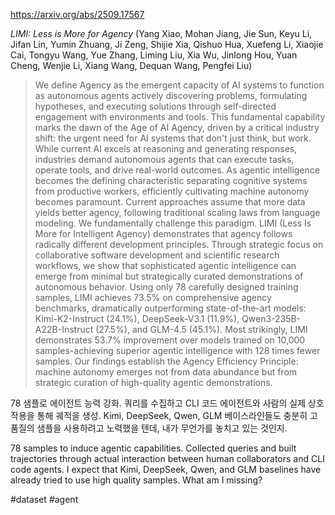 https://arxiv.org/abs/2509.17567

*LIMI: Less is More for Agency* (Yang Xiao, Mohan Jiang, Jie Sun, Keyu Li, Jifan Lin, Yumin Zhuang, Ji Zeng, Shijie Xia, Qishuo Hua, Xuefeng Li, Xiaojie Cai, Tongyu Wang, Yue Zhang, Liming Liu, Xia Wu, Jinlong Hou, Yuan Cheng, Wenjie Li, Xiang Wang, Dequan Wang, Pengfei Liu)

> We define Agency as the emergent capacity of AI systems to function as autonomous agents actively discovering problems, formulating hypotheses, and executing solutions through self-directed engagement with environments and tools. This fundamental capability marks the dawn of the Age of AI Agency, driven by a critical industry shift: the urgent need for AI systems that don't just think, but work. While current AI excels at reasoning and generating responses, industries demand autonomous agents that can execute tasks, operate tools, and drive real-world outcomes. As agentic intelligence becomes the defining characteristic separating cognitive systems from productive workers, efficiently cultivating machine autonomy becomes paramount. Current approaches assume that more data yields better agency, following traditional scaling laws from language modeling. We fundamentally challenge this paradigm. LIMI (Less Is More for Intelligent Agency) demonstrates that agency follows radically different development principles. Through strategic focus on collaborative software development and scientific research workflows, we show that sophisticated agentic intelligence can emerge from minimal but strategically curated demonstrations of autonomous behavior. Using only 78 carefully designed training samples, LIMI achieves 73.5% on comprehensive agency benchmarks, dramatically outperforming state-of-the-art models: Kimi-K2-Instruct (24.1%), DeepSeek-V3.1 (11.9%), Qwen3-235B-A22B-Instruct (27.5%), and GLM-4.5 (45.1%). Most strikingly, LIMI demonstrates 53.7% improvement over models trained on 10,000 samples-achieving superior agentic intelligence with 128 times fewer samples. Our findings establish the Agency Efficiency Principle: machine autonomy emerges not from data abundance but from strategic curation of high-quality agentic demonstrations.

78 샘플로 에이전트 능력 강화. 쿼리를 수집하고 CLI 코드 에이전트와 사람의 실제 상호작용을 통해 궤적을 생성. Kimi, DeepSeek, Qwen, GLM 베이스라인들도 충분히 고품질의 샘플을 사용하려고 노력했을 텐데, 내가 무언가를 놓치고 있는 것인지.

78 samples to induce agentic capabilities. Collected queries and built trajectories through actual interaction between human collaborators and CLI code agents. I expect that Kimi, DeepSeek, Qwen, and GLM baselines have already tried to use high quality samples. What am I missing?

#dataset #agent 